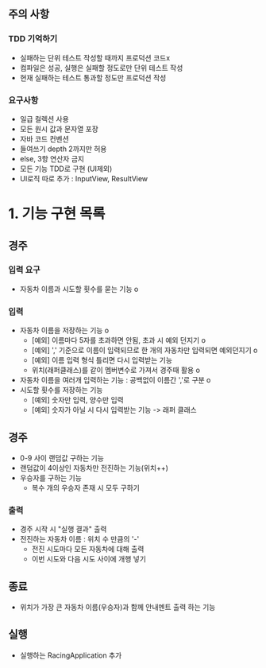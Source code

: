 ## 주의 사항
### TDD 기억하기
- 실패하는 단위 테스트 작성할 때까지 프로덕션 코드x
- 컴파일은 성공, 실행은 실패할 정도로만 단위 테스트 작성
- 현재 실패하는 테스트 통과할 정도만 프로덕션 작성
### 요구사항
- 일급 컬렉션 사용
- 모든 원시 값과 문자열 포장
- 자바 코드 컨벤션
- 들여쓰기 depth 2까지만 허용
- else, 3항 연산자 금지
- 모든 기능 TDD로 구현 (UI제외)
- UI로직 따로 추가 : InputView, ResultView


# 1. 기능 구현 목록
## 경주 
### 입력 요구
- 자동차 이름과 시도할 횟수를 묻는 기능 o
### 입력
- 자동차 이름을 저장하는 기능 o
  - [예외] 이름마다 5자를 초과하면 안됨, 초과 시 예외 던지기 o
  - [예외] ',' 기준으로 이름이 입력되므로 한 개의 자동차만 입력되면 예외던지기 o
  - [예외] 이름 입력 형식 틀리면 다시 입력받는 기능
  - 위치(래퍼클래스)를 같이 멤버변수로 가져서 경주때 활용 o
- 자동차 이름을 여러개 입력하는 기능 : 공백없이 이름간 ','로 구분 o
- 시도할 횟수를 저장하는 기능
  - [예외] 숫자만 입력, 양수만 입력
  - [예외] 숫자가 아닐 시 다시 입력받는 기능 -> 래퍼 클래스
## 경주
- 0-9 사이 랜덤값 구하는 기능
- 랜덤값이 4이상인 자동차만 전진하는 기능(위치++)
- 우승자를 구하는 기능
  - 복수 개의 우승자 존재 시 모두 구하기
### 출력
- 경주 시작 시 "실행 결과" 출력
- 전진하는 자동차 이름 : 위치 수 만큼의 '-'
  - 전진 시도마다 모든 자동차에 대해 출력
  - 이번 시도와 다음 시도 사이에 개행 넣기

## 종료
- 위치가 가장 큰 자동차 이름(우승자)과 함께 안내멘트 출력 하는 기능

## 실행
- 실행하는 RacingApplication 추가